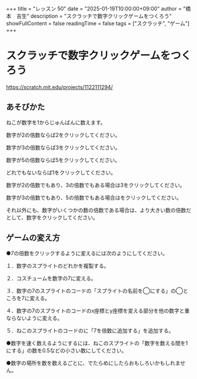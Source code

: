+++
title = "レッスン 50"
date = "2025-01-19T10:00:00+09:00"
author = "橋本　吉生"
description = "スクラッチで数字クリックゲームをつくろう"
showFullContent = false
readingTime = false
tags = ["スクラッチ", "ゲーム"]
+++
# スクラッチで数字クリックゲームをつくろう

https://scratch.mit.edu/projects/1122111294/

## あそびかた

ねこが数字を1からじゅんばんに数えます。

数字が2の倍数ならば2をクリックしてください。

数字が3の倍数ならば3をクリックしてください。

数字が5の倍数ならば5をクリックしてください。

どれでもないならば1をクリックしてください。

数字が2の倍数でもあり、3の倍数でもある場合は3をクリックしてください。

数字が3の倍数でもあり、5の倍数でもある場合はをクリックしてください。

それ以外にも、数字がいくつかの数の倍数である場合は、より大きい数の倍数だとして、数字をクリックしてください。

## ゲームの変え方

●7の倍数をクリックするように変えるには次のようにしてください。

１．数字のスプライトのどれかを複製する。

２．コスチュームを数字の7に変える。

３．数字の7のスプライトのコードの「スプライトの名前を◯にする」の◯ところを7に変える。

４．数字の7のスプライトのコードのx座標とy座標を変える部分を他の数字と重ならないように変える。

５．ねこのスプライトのコードのに「7を倍数に追加する」を追加する。

●数字を速く数えるようにするには、ねこのスプライトの「数字を数える間を1にする」の数を0.5などの小さい数にしてください。

●数字の場所を数を数えるごとに、でたらめにしたらおもしろいかもしれません。
